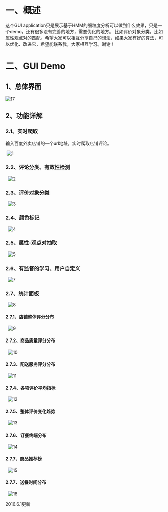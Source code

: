 # 一、概述
这个GUI application只是展示基于HMM的细粒度分析可以做到什么效果，只是一个demo，还有很多没有完善的地方，需要优化的地方。
比如评价对象分类，比如属性观点对的匹配。希望大家可以相互分享自己的想法，如果大家有好的算法，可以优化、改进它，希望能联系我，大家相互学习。谢谢！

# 二、GUI Demo

## 1、总体界面
![17](test/pic/17.PNG)

## 2、功能详解

### 2.1、实时爬取
输入百度外卖店铺的一个url地址，实时爬取店铺评论。

&nbsp;![1](test/pic/1.PNG)

### 2.2、评论分类、有效性检测
&nbsp; ![2](test/pic/2.PNG)

### 2.3、评价对象分类
&nbsp; ![3](test/pic/3.PNG)

### 2.4、颜色标记
&nbsp; ![4](test/pic/4.PNG)

### 2.5、属性-观点对抽取
&nbsp; ![5](test/pic/5.PNG)

### 2.6、有监督的学习、用户自定义
&nbsp; ![7](test/pic/7.PNG)

### 2.7、统计面板
&nbsp; ![8](test/pic/8.PNG)

#### 2.7.1、店铺整体评分分布
&nbsp; ![9](test/pic/9.PNG)

#### 2.7.2、商品质量评分分布
&nbsp; ![10](test/pic/10.PNG)

#### 2.7.3、配送服务评分分布
&nbsp; ![11](test/pic/11.PNG)

#### 2.7.4、各项评价平均指标
&nbsp; ![12](test/pic/12.PNG)

#### 2.7.5、整体评价变化趋势
&nbsp; ![13](test/pic/13.PNG)

#### 2.7.6、订餐终端分布
&nbsp; ![14](test/pic/14.PNG)

#### 2.7.7、商品推荐榜
&nbsp; ![15](test/pic/15.PNG)

#### 2.7.7、送餐时间分布
&nbsp; ![18](test/pic/18.PNG)

<!--### 各评价对象分布-->
<!--![16](test/pic/16.PNG)-->


2016.6.1更新
